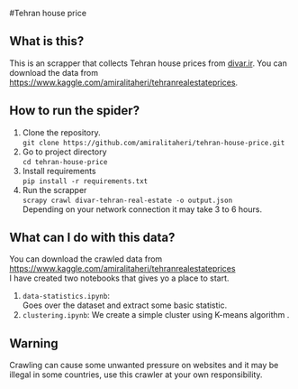 #Tehran house price

## What is this?
This is an scrapper that collects Tehran house prices from [divar.ir](https://divar.ir).
You can download the data from https://www.kaggle.com/amiralitaheri/tehranrealestateprices.

## How to run the spider?
1. Clone the repository.  
``git clone https://github.com/amiralitaheri/tehran-house-price.git``  
2. Go to project directory  
``cd tehran-house-price``  
3. Install requirements  
``pip install -r requirements.txt``
4. Run the scrapper  
``scrapy crawl divar-tehran-real-estate -o output.json``  
Depending on your network connection it may take 3 to 6 hours.

## What can I do with this data?
You can download the crawled data from https://www.kaggle.com/amiralitaheri/tehranrealestateprices  
I have created two notebooks that gives yo a place to start.
1. `data-statistics.ipynb`:  
Goes over the dataset and extract some basic statistic.
2. `clustering.ipynb`:
We create a simple cluster using K-means algorithm .

## Warning

Crawling can cause some unwanted pressure on websites and 
it may be illegal in some countries, use this crawler at your own responsibility. 